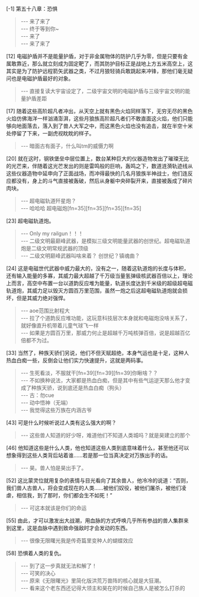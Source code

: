 
[-1] 第五十八章：恐惧
>--- 来了来了<br>
>--- 终于等到你~<br>
>--- 来了<br>
>--- 来了来了<br>

[12] 电磁护盾并不是能量护盾，对于非金属物体的防护几乎为零，但是只要有金属敢靠近，那么就立刻成为固定靶了，而其防护目标正是战地上方五米高空上，这其实是为了防护远程箭矢武器之类，不过月狼轻骑兵敢跳起来冲锋，那他们毫无疑问也是电磁护盾最好的对象。
>--- 直接复读大宇宙设定了，二级宇宙文明的电磁护盾与三级宇宙文明的能量护盾差距<br>

[17] 随着这些高阶超凡者冲出，从天空上就有黑色火焰同样落下，无穷无尽的黑色火焰仿佛海洋一样汹涌澎湃，这些月狼族高阶超凡者们不敢直面这火焰，他们只能够向地面落去，落入到了兽人大军之中，而这黑色火焰也没有追击，就在半空十米处停留了下来，一副虎视眈眈的样子。
>--- 暗面古有面子，什么叫tm的威慑力啊<br>

[20] 就在这时，钢铁堡垒中层位置上，数台某种巨大的仪器造物发出了璀璨无比的光芒来，伴随着这光芒发出的则是雷鸣般的巨响，轰鸣之下，数道涟漪轨迹线从这些仪器造物中延申向了正面战场，而冲得最快的几名月狼族半神战士，他们连反应都没有，身上的斗气直接被轰破，然后从身躯中央碎裂开来，直接被轰成了碎片肉块。
>--- 超电磁轨道歼星炮？<br>
>--- 哈哈哈 超电磁炮[fn=35][fn=35][fn=35][fn=35]<br>

[23] 超电磁轨道炮。
>--- Only my railgun！！！<br>
>--- 二级文明最巅峰武器，是模拟三级文明能量武器的创世纪。超电磁轨道炮是二级文明常规武器的顶级<br>
>--- 二级文明巅峰武器叫啥来着？
创世纪？镇魂曲？<br>

[24] 这是电磁世代武器中威力最大的，没有之一，随着这轨道炮的长度与体积，还有输入能量的多寡，其威力最大超越了千万级当量氢弹级核武器百倍以上，理论上而言，高空中布置一台以道韵反应堆为能量，轨道长度达到千米级的超级超电磁轨道炮，其威力足以毁灭方圆百万里范围，虽然一炮之后这超电磁轨道炮就会损坏，但是其威力绝对强悍。
>--- aoe范围比射程大<br>
>--- 拉了个道韵反应堆功能，这玩意科技层次本身就和电磁炮没啥关系了，就好像直升机带着儿童气球飞一样<br>
>--- 如果是方圆百万里，那威力何止是超越千万吨核弹百倍，说是超越百亿倍都不为过。<br>

[33] 当然了，种族天骄们另说，他们不但天赋超绝，本身气运也是十足，这种人热血白痴一些，反倒会让他们实力快速提升，这就是两码事。
>--- 生死看淡，不服就干[fn=39][fn=39][fn=39]你瞅啥？？<br>
>--- 不如换种说法，大家都是热血白痴，但是其中有些气运逆天那么他才变成了种族天骄，说到底还是热血白痴（狗头）<br>
>--- 古：勿cue<br>
>--- 动中悟神（无端）<br>
>--- 我觉得这些万族在内涵古爷<br>

[43] 可是什么时候听说过人类有这么强大的啊？
>--- 这些兽人知道的好少呀，难道他们不知道人类城吗？就是昊建立的那个<br>

[46] 他知道这些是什么人类，他也知道这些人类到底意味着什么，甚至他还可以想象得到这些人类背后站着谁……若是那一位当真决定对万族出手的话。
>--- 昊。兽人怕是昊出手了。<br>

[52] 这比蒙灵位就用复杂的表情与目光看向了其余兽人，他冷冷的说道：“否则，我们兽人古兽人，将会变成现在的人类……被他们奴役，被他们屠杀，被他们凌虐，相信我，到了那时，你们都会生不如死！”
>--- 可这本就该是你们的命运<br>

[55] 由此，才可以激发出大战潮，用血脉的方式呼唤几乎所有参战的兽人集群来到这里，这是血脉中遇到致命强敌时才会发动的东西。
>--- 很像无限曙光我是传奇篇里变种人的蝴蝶效应<br>

[58] 恐惧着人类的复仇。
>--- 到了这一步真就无法和解了！<br>
>--- 可笑的决心<br>
>--- 原来《无限曙光》里简化版洪荒万兽阵的核心就是大狂潮。<br>
>--- 看来这个老东西还记得大领主和昊在的时候自己族人是被怎么打杀的<br>
